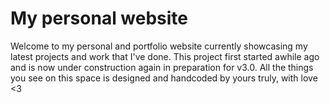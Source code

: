 # My personal website
Welcome to my personal and portfolio website currently showcasing my latest projects and work that I've done. This project first started awhile ago and is now under construction again in preparation for v3.0. All the things you see on this space is designed and handcoded by yours truly, with love <3
